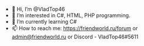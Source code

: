 - 👋 Hi, I’m @VladTop46
- 👀 I’m interested in C#, HTML, PHP programming.
- 🌱 I’m currently learning C#
- 📫 How to reach me: https://friendworld.ru/forum or admin@friendworld.ru or Discord - VladTop46#5611

<!---
FWNET/FWNET is a ✨ special ✨ repository because its `README.md` (this file) appears on your GitHub profile.
You can click the Preview link to take a look at your changes.
--->
